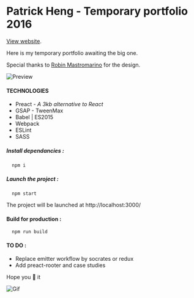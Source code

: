 # Patrick Heng - Temporary portfolio 2016


[View website](http://hengpatrick.fr).


Here is my temporary portfolio awaiting the big one.


Special thanks to [Robin Mastromarino](http://robinmastromarino.com) for the design.

![Preview](http://hengpatrick.fr/images/share/share.jpg)

#### TECHNOLOGIES

* Preact - *A 3kb alternative to React*
* GSAP - TweenMax
* Babel | ES2015
* Webpack
* ESLint
* SASS

##### Install dependancies :
```shell
  npm i
```

##### Launch the project :
```shell
  npm start
```

The project will be launched at http://localhost:3000/

#### Build for production :
```shell
  npm run build
```

#### TO DO :
* Replace emitter workflow by socrates or redux
* Add preact-rooter and case studies

Hope you :purple_heart: it

![Gif](https://media.giphy.com/media/vAGmzKscQlF5e/giphy.gif)
